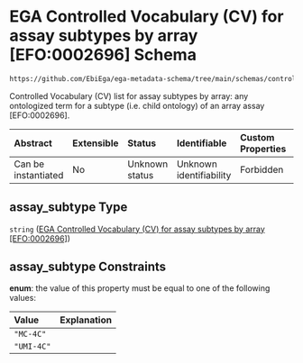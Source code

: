 # EGA Controlled Vocabulary (CV) for assay subtypes by array \[EFO:0002696] Schema

```txt
https://github.com/EbiEga/ega-metadata-schema/tree/main/schemas/controlled_vocabulary_schemas/EGA.cv.assay_subtype_by_array.json#/properties/assay_type_descriptor/anyOf/1/oneOf/0/properties/assay_subtype
```

Controlled Vocabulary (CV) list for assay subtypes by array: any ontologized term for a subtype (i.e. child ontology) of an array assay \[EFO:0002696].

| Abstract            | Extensible | Status         | Identifiable            | Custom Properties | Additional Properties | Access Restrictions | Defined In                                                                           |
| :------------------ | :--------- | :------------- | :---------------------- | :---------------- | :-------------------- | :------------------ | :----------------------------------------------------------------------------------- |
| Can be instantiated | No         | Unknown status | Unknown identifiability | Forbidden         | Allowed               | none                | [EGA.experiment.json\*](../../../schemas/EGA.experiment.json "open original schema") |

## assay\_subtype Type

`string` ([EGA Controlled Vocabulary (CV) for assay subtypes by array \[EFO:0002696\]](ega-9-properties-type-of-assay-anyof-assay-subtypes-match-arraysequencer-assays-oneof-assay-type-and-subtype-terms-are-from-the-array-cv-list-properties-ega-controlled-vocabulary-cv-for-assay-subtypes-by-array-efo0002696.md))

## assay\_subtype Constraints

**enum**: the value of this property must be equal to one of the following values:

| Value      | Explanation |
| :--------- | :---------- |
| `"MC-4C"`  |             |
| `"UMI-4C"` |             |

